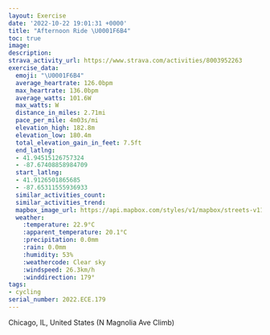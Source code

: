 ```yaml
---
layout: Exercise
date: '2022-10-22 19:01:31 +0000'
title: "Afternoon Ride \U0001F6B4"
toc: true
image:
description:
strava_activity_url: https://www.strava.com/activities/8003952263
exercise_data:
  emoji: "\U0001F6B4"
  average_heartrate: 126.0bpm
  max_heartrate: 136.0bpm
  average_watts: 101.6W
  max_watts: W
  distance_in_miles: 2.71mi
  pace_per_mile: 4m03s/mi
  elevation_high: 182.8m
  elevation_low: 180.4m
  total_elevation_gain_in_feet: 7.5ft
  end_latlng:
  - 41.94515126757324
  - -87.67408858984709
  start_latlng:
  - 41.9126501865685
  - -87.65311555936933
  similar_activities_count:
  similar_activities_trend:
  mapbox_image_url: https://api.mapbox.com/styles/v1/mapbox/streets-v11/static/path-5+787af2-1.0(wmy~Fz%60_vOoNlTmAnB%7BCnEaCzDgI%7CLUXWTKD%5DBeCAcCDsEBoDF_PNoAF%7DGDmEHyJH%7DBAmCHcMNiB%3FQBe%40%3Fe%40fAk%40%60AwG~JmEbHyB%60DmAfAaAn%40cQlKuJfGKLDb%40),pin-s-s+e5b22e(-87.6547,41.91468),pin-s-f+89ae00(-87.6727,41.94517999999999)/auto/800x800?access_token=pk.eyJ1Ijoiam9zaGJlY2ttYW4iLCJhIjoiY205eWR2aDd1MWZ6djJrbXc4a3M0bWZleiJ9.XiG9OWkNcZk2QzjJbxLB4A
  weather:
    :temperature: 22.9°C
    :apparent_temperature: 20.1°C
    :precipitation: 0.0mm
    :rain: 0.0mm
    :humidity: 53%
    :weathercode: Clear sky
    :windspeed: 26.3km/h
    :winddirection: 179°
tags:
- cycling
serial_number: 2022.ECE.179
---
```

Chicago, IL, United States (N Magnolia Ave Climb)
